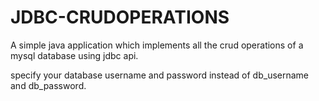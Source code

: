 # JDBC-CRUDOPERATIONS
A simple java application which implements all the crud operations of a mysql database using jdbc api.

specify your database username and password instead of db_username and db_password.
